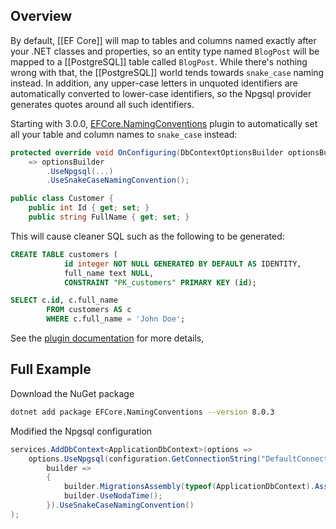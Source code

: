 ## Overview

By default, [[EF Core]] will map to tables and columns named exactly after your .NET classes and properties, so an entity type named `BlogPost` will be mapped to a [[PostgreSQL]] table called `BlogPost`. While there's nothing wrong with that, the [[PostgreSQL]] world tends towards `snake_case` naming instead. In addition, any upper-case letters in unquoted identifiers are automatically converted to lower-case identifiers, so the Npgsql provider generates quotes around all such identifiers.

Starting with 3.0.0, [EFCore.NamingConventions](https://github.com/efcore/EFCore.NamingConventions) plugin to automatically set all your table and column names to `snake_case` instead:

```c#
protected override void OnConfiguring(DbContextOptionsBuilder optionsBuilder)
    => optionsBuilder
        .UseNpgsql(...)
        .UseSnakeCaseNamingConvention();

public class Customer {
    public int Id { get; set; }
    public string FullName { get; set; }
```

This will cause cleaner SQL such as the following to be generated:

```sql
CREATE TABLE customers (
            id integer NOT NULL GENERATED BY DEFAULT AS IDENTITY,
            full_name text NULL,
            CONSTRAINT "PK_customers" PRIMARY KEY (id);

SELECT c.id, c.full_name
        FROM customers AS c
        WHERE c.full_name = 'John Doe';
```

See the [plugin documentation](https://github.com/efcore/EFCore.NamingConventions) for more details,

## Full Example

Download the NuGet package

```bash
dotnet add package EFCore.NamingConventions --version 8.0.3
```

Modified the Npgsql configuration

```c#
services.AddDbContext<ApplicationDbContext>(options =>  
    options.UseNpgsql(configuration.GetConnectionString("DefaultConnection"),  
        builder =>  
        {  
            builder.MigrationsAssembly(typeof(ApplicationDbContext).Assembly.FullName);  
            builder.UseNodaTime();  
        }).UseSnakeCaseNamingConvention()  
);
```

